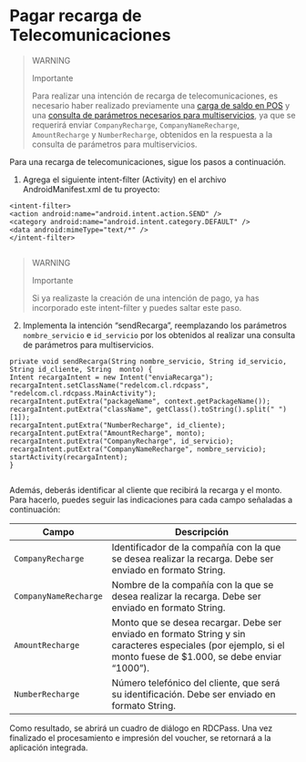 # Pagar recarga de Telecomunicaciones

> WARNING 
> 
> Importante 
>
> Para realizar una intención de recarga de telecomunicaciones, es necesario haber realizado previamente una [carga de saldo en POS](/developers/es/docs/redelcom/local-integration/android/payments-processing/load-money-in-pos) y una [consulta de parámetros necesarios para multiservicios](/developers/es/docs/redelcom/local-integration/android/payments-processing/query-multiservice-parameters), ya que se requerirá enviar `CompanyRecharge`, `CompanyNameRecharge`, `AmountRecharge` y `NumberRecharge`, obtenidos en la respuesta a la consulta de parámetros para multiservicios.

Para una recarga de telecomunicaciones, sigue los pasos a continuación.

1. Agrega el siguiente intent-filter (Activity) en el archivo AndroidManifest.xml de tu proyecto:


```android
<intent-filter> 
<action android:name="android.intent.action.SEND" /> 
<category android:name="android.intent.category.DEFAULT" /> 
<data android:mimeType="text/*" /> 
</intent-filter>
 
```


> WARNING 
> 
> Importante 
>
> Si ya realizaste la creación de una intención de pago, ya has incorporado este intent-filter y puedes saltar este paso. 

2. Implementa la intención “sendRecarga”, reemplazando los parámetros `nombre_servicio` e `id_servicio` por los obtenidos al realizar una consulta de parámetros para multiservicios.


```android
private void sendRecarga(String nombre_servicio, String id_servicio, String id_cliente, String  monto) { 
Intent recargaIntent = new Intent("enviaRecarga"); 
recargaIntent.setClassName("redelcom.cl.rdcpass", "redelcom.cl.rdcpass.MainActivity"); recargaIntent.putExtra("packageName", context.getPackageName()); 
recargaIntent.putExtra("className", getClass().toString().split(" ")[1]); 
recargaIntent.putExtra("NumberRecharge", id_cliente); 
recargaIntent.putExtra("AmountRecharge", monto); 
recargaIntent.putExtra("CompanyRecharge", id_servicio); 
recargaIntent.putExtra("CompanyNameRecharge", nombre_servicio); 
startActivity(recargaIntent); 
}
 
```

Además, deberás identificar al cliente que recibirá la recarga y el monto. Para hacerlo, puedes seguir las indicaciones para cada campo señaladas a continuación:

| Campo | Descripción |
|---|---|
| `CompanyRecharge` | Identificador de la compañía con la que se desea realizar la recarga. Debe ser enviado en formato String. |
| `CompanyNameRecharge` | Nombre de la compañía con la que se desea realizar la recarga. Debe ser enviado en formato String. |
| `AmountRecharge` | Monto que se desea recargar. Debe ser enviado en formato String y sin caracteres especiales (por ejemplo, si el monto fuese de $1.000, se debe enviar “1000”). |
| `NumberRecharge` | Número telefónico del cliente, que será su identificación. Debe ser enviado en formato String. |


Como resultado, se abrirá un cuadro de diálogo en RDCPass. Una vez finalizado el procesamiento e impresión del voucher, se retornará a la aplicación integrada.

